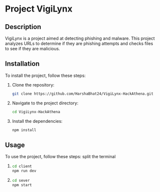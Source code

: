 ﻿# Project VigiLynx

## Description
VigiLynx is a project aimed at detecting phishing and malware. This project analyzes URLs to determine if they are phishing attempts and checks files to see if they are malicious.

## Installation
To install the project, follow these steps:

1. Clone the repository:
   ```bash
   git clone https://github.com/HarshaBhat24/VigiLynx-HackAthena.git
   ```
2. Navigate to the project directory:
   ```bash
   cd VigiLynx-HackAthena
   ```
3. Install the dependencies:
   ```bash
   npm install
   ```

## Usage
To use the project, follow these steps:
split the terminal
1. ```bash
   cd client
   npm run dev
   ```
2. ```bash
   cd sever
   npm start
   ```